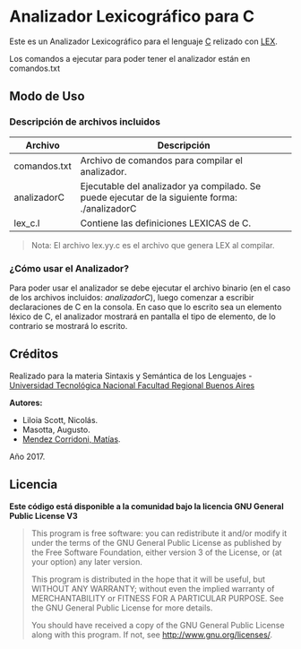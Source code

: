 # Analizador Lexicográfico para C

Este es un Analizador Lexicográfico para el lenguaje [C](https://es.wikipedia.org/wiki/C_(lenguaje_de_programaci%C3%B3n)) relizado con [LEX](https://es.wikipedia.org/wiki/Lex_(inform%C3%A1tica)).

Los comandos a ejecutar para poder tener el analizador están en comandos.txt

## Modo de Uso
### Descripción de archivos incluidos

Archivo | Descripción
------------ | -------------
comandos.txt   |   Archivo de comandos para compilar el analizador.
analizadorC  | Ejecutable del analizador ya compilado. Se puede ejecutar de la siguiente forma: ./analizadorC
lex_c.l    |   Contiene las definiciones LEXICAS de C.
    
> Nota: El archivo lex.yy.c es el archivo que genera LEX al compilar.

### ¿Cómo usar el Analizador?

Para poder usar el analizador se debe ejecutar el archivo binario (en el caso de los archivos incluidos: _analizadorC_), luego comenzar a escribir declaraciones de C en la consola. En caso que lo escrito sea un elemento léxico de C, el analizador mostrará en pantalla el tipo de elemento, de lo contrario se mostrará lo escrito.

## Créditos
Realizado para la materia Sintaxis y Semántica de los Lenguajes - [Universidad Tecnológica Nacional Facultad Regional Buenos Aires](http://www.frba.utn.edu.ar)

**Autores:**
- Liloia Scott, Nicolás.
- Masotta, Augusto.
- [Mendez Corridoni, Matías](https://github.com/CorridoniMatias).
    
Año 2017.

## Licencia

**Este código está disponible a la comunidad bajo la licencia GNU General Public License V3**

>This program is free software: you can redistribute it and/or modify
>it under the terms of the GNU General Public License as published by
>the Free Software Foundation, either version 3 of the License, or
>(at your option) any later version.
>
>This program is distributed in the hope that it will be useful,
>but WITHOUT ANY WARRANTY; without even the implied warranty of
>MERCHANTABILITY or FITNESS FOR A PARTICULAR PURPOSE.  See the
>GNU General Public License for more details.
>
>You should have received a copy of the GNU General Public License
>along with this program.  If not, see <http://www.gnu.org/licenses/>.
